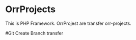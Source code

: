 # OrrProjects
This is PHP Framework.
OrrProjest are transfer orr-projects.

#Git
Create Branch transfer